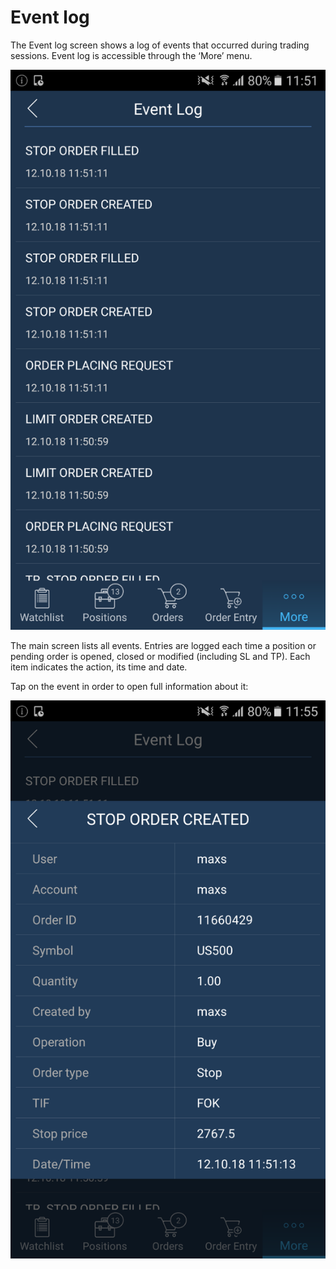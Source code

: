 # Event log

The Event log screen shows a log of events that occurred during trading sessions. Event log is accessible through the ‘More’ menu.

![](../../../.gitbook/assets/1el.png)


The main screen lists all events. Entries are logged each time a position or pending order is opened, closed or modified \(including SL and TP\). Each item indicates the action, its time and date.

Tap on the event in order to open full information about it:

![](../../../.gitbook/assets/2el.png)

